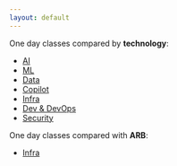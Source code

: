```yaml
---
layout: default
---
```


One day classes compared by **technology**:


- [AI](./docs/ai-table.md)
- [ML](./docs/ml-table.md)
- [Data](./docs/dp-table-arb.md)
- [Copilot](./docs/copilot-table.md)
- [Infra](./docs/admin-table.md)
- [Dev & DevOps](./docs/dev-table.md)
- [Security](./docs/security-table.md)   
     
     
One day classes compared with **ARB**:     
   
- [Infra](./docs/admin-compare.md)




